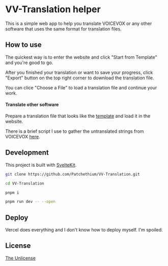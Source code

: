 # VV-Translation helper

This is a simple web app to help you translate VOICEVOX or any other software that uses the same format for translation files.

## How to use

The quickest way is to enter the website and click "Start from Template" and you're good to go.

After you finished your translation or want to save your progress, click "Export" button on the top right corner to download the translation file.

You can clice "Choose a File" to load a translation file and continue your work.

#### Translate other software

Prepare a translation file that looks like the [template](src/routes/assets/template.json) and load it in the website.

There is a brief script I use to gather the untranslated strings from VOICEVOX [here](scripts/gather_string.py).

## Development

This project is built with [SvelteKit](https://kit.svelte.dev/).

```bash
git clone https://github.com/Patchethium/VV-Translation.git

cd VV-Translation

pnpm i

pnpm run dev -- --open
```

## Deploy

Vercel does everything and I don't know how to deploy myself. I'm spoiled.

## License

[The Unlicense](LICENSE)

